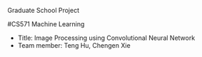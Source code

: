 
Graduate School Project

#CS571 Machine Learning 

* Title: Image Processing using Convolutional Neural Network
* Team member: Teng Hu, Chengen Xie

